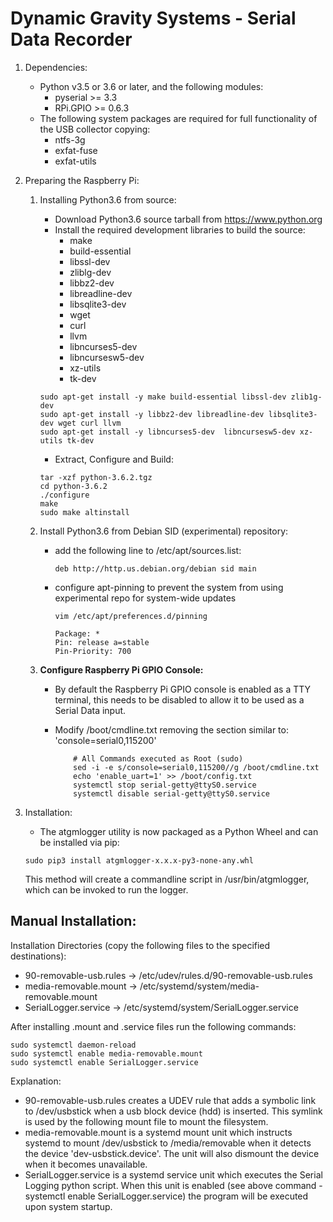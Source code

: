 Dynamic Gravity Systems - Serial Data Recorder
==============================================

1. Dependencies:
 	- Python v3.5 or 3.6 or later, and the following modules:
		- pyserial >= 3.3
		- RPi.GPIO >= 0.6.3
	- The following system packages are required for full functionality of the USB collector copying:
		- ntfs-3g
		- exfat-fuse
		- exfat-utils
2. Preparing the Raspberry Pi:
	1. Installing Python3.6 from source:
		- Download Python3.6 source tarball from https://www.python.org 
		- Install the required development libraries to build the source:
			- make
			- build-essential
			- libssl-dev
			- zliblg-dev
			- libbz2-dev
			- libreadline-dev
			- libsqlite3-dev
			- wget
			- curl
			- llvm
			- libncurses5-dev
			- libncursesw5-dev
			- xz-utils
			- tk-dev
		```commandline
		sudo apt-get install -y make build-essential libssl-dev zlib1g-dev   
		sudo apt-get install -y libbz2-dev libreadline-dev libsqlite3-dev wget curl llvm 
		sudo apt-get install -y libncurses5-dev  libncursesw5-dev xz-utils tk-dev
		```
		- Extract, Configure and Build:
		```commandline
		tar -xzf python-3.6.2.tgz 
		cd python-3.6.2
		./configure
		make
		sudo make altinstall
		```
	
	2. Install Python3.6 from Debian SID (experimental) repository:
	    - add the following line to /etc/apt/sources.list:
	    
	        ```commandline
            deb http://http.us.debian.org/debian sid main
            ```
            
        - configure apt-pinning to prevent the system from using experimental repo for system-wide updates
        
            ```commandline
            vim /etc/apt/preferences.d/pinning
            
            Package: *
            Pin: release a=stable
            Pin-Priority: 700
            ```
            
	4. **Configure Raspberry Pi GPIO Console:**
		- By default the Raspberry Pi GPIO console is enabled as a TTY terminal, this needs to be disabled to allow it 
		to be used as a Serial Data input.
		- Modify /boot/cmdline.txt removing the section similar to: 'console=serial0,115200'
			
			```commandline(bash)
				# All Commands executed as Root (sudo)
				sed -i -e s/console=serial0,115200//g /boot/cmdline.txt
				echo 'enable_uart=1' >> /boot/config.txt
				systemctl stop serial-getty@ttyS0.service
				systemctl disable serial-getty@ttyS0.service
			``` 
 	
3. Installation:
    - The atgmlogger utility is now packaged as a Python Wheel and can be installed via pip:
    ```commandline
    sudo pip3 install atgmlogger-x.x.x-py3-none-any.whl
    ```
 
    This method will create a commandline script in /usr/bin/atgmlogger, which can be invoked to run the logger.
	


Manual Installation:
--------------------

Installation Directories (copy the following files to the specified destinations):
  - 90-removable-usb.rules -> /etc/udev/rules.d/90-removable-usb.rules
  - media-removable.mount -> /etc/systemd/system/media-removable.mount
  - SerialLogger.service -> /etc/systemd/system/SerialLogger.service

After installing .mount and .service files run the following commands:
```commandline
sudo systemctl daemon-reload
sudo systemctl enable media-removable.mount
sudo systemctl enable SerialLogger.service
```

Explanation:
- 90-removable-usb.rules creates a UDEV rule that adds a symbolic link to /dev/usbstick when a usb block device (hdd)
is inserted. This symlink is used by the following mount file to mount the filesystem.
- media-removable.mount is a systemd mount unit which instructs systemd to mount /dev/usbstick to /media/removable when
it detects the device 'dev-usbstick.device'. The unit will also dismount the device when it becomes unavailable.
- SerialLogger.service is a systemd service unit which executes the Serial Logging python script. When this unit is
enabled (see above command - systemctl enable SerialLogger.service) the program will be executed upon system startup.
